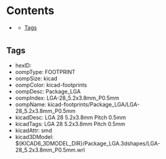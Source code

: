 



Contents
========

* [](#)
	* [Tags](#tags)

# 

## Tags

- hexID: 
- oompType: FOOTPRINT
- oompSize: kicad
- oompColor: kicad-footprints
- oompDesc: Package_LGA
- oompIndex: LGA-28_5.2x3.8mm_P0.5mm
- oompName: kicad-footprints/Package_LGA/LGA-28_5.2x3.8mm_P0.5mm
- kicadDesc: LGA 28 5.2x3.8mm Pitch 0.5mm
- kicadTags: LGA 28 5.2x3.8mm Pitch 0.5mm
- kicadAttr: smd
- kicad3DModel: ${KICAD6_3DMODEL_DIR}/Package_LGA.3dshapes/LGA-28_5.2x3.8mm_P0.5mm.wrl

